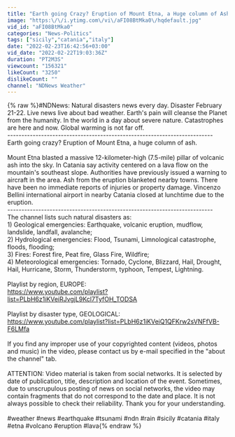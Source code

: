 ```yaml
---
title: "Earth going Сrazy? Eruption of Mount Etna, a Huge column of Ash."
image: "https:\/\/i.ytimg.com\/vi\/aFI08BtMka0\/hqdefault.jpg"
vid_id: "aFI08BtMka0"
categories: "News-Politics"
tags: ["sicily","catania","italy"]
date: "2022-02-23T16:42:56+03:00"
vid_date: "2022-02-22T19:03:36Z"
duration: "PT2M3S"
viewcount: "156321"
likeCount: "3250"
dislikeCount: ""
channel: "NDNews Weather"
---
```

{% raw %}#NDNews: Natural disasters news every day. Disaster February 21-22. Live news live about bad weather. Earth's pain will cleanse the Planet from the humanity. In the world in a day about severe nature. Catastrophes are here and now. Global warming is not far off.<br />-------------------------------------------------------------------------<br />Earth going crazy? Eruption of Mount Etna, a huge column of ash.<br /><br />Mount Etna blasted a massive 12-kilometer-high (7.5-mile) pillar of volcanic ash into the sky. In Catania say activity centered on a lava flow on the mountain's southeast slope. Authorities have previously issued a warning to aircraft in the area. Ash from the eruption blanketed nearby towns. There have been no immediate reports of injuries or property damage. Vincenzo Bellini international airport in nearby Catania closed at lunchtime due to the eruption.<br />-------------------------------------------------------------------------<br />The channel lists such natural disasters as:<br />1) Geological emergencies: Earthquake, volcanic eruption, mudflow, landslide, landfall, avalanche;<br />2) Hydrological emergencies:  Flood, Tsunami, Limnological catastrophe, floods, flooding;<br />3) Fires: Forest fire, Peat fire, Glass Fire, Wildfire;<br />4) Meteorological emergencies: Tornado, Cyclone, Blizzard, Hail, Drought, Hail, Hurricane, Storm, Thunderstorm, typhoon, Tempest, Lightning.<br /><br />Playlist by region, EUROPE:<br /><a rel="nofollow" target="blank" href="https://www.youtube.com/playlist?list=PLbH6z1iKVeiRJvgjL9Kcl7TyfOH_TODSA">https://www.youtube.com/playlist?list=PLbH6z1iKVeiRJvgjL9Kcl7TyfOH_TODSA</a><br /><br />Playlist by disaster type, GEOLOGICAL:<br /><a rel="nofollow" target="blank" href="https://www.youtube.com/playlist?list=PLbH6z1iKVeiQ1QFKrw2sVNFfVB-F6LMfa">https://www.youtube.com/playlist?list=PLbH6z1iKVeiQ1QFKrw2sVNFfVB-F6LMfa</a><br /><br />If you find any improper use of your copyrighted content (videos, photos and music) in the video, please contact us by  e-mail specified in the &quot;about the channel&quot; tab.<br /><br />ATTENTION: Video material is taken from social networks. It is selected by date of publication, title, description and location of the event. Sometimes, due to unscrupulous posting of news on social networks, the video may contain fragments that do not correspond to the date and place. It is not always possible to check their reliability. Thank you for your understanding.<br /><br /> #weather #news #earthquake #tsunami #ndn #rain #sicily #catania #italy #etna #volcano #eruption #lava{% endraw %}
